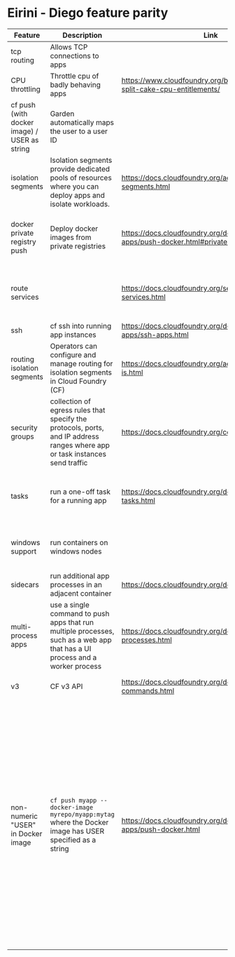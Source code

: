 # Eirini - Diego feature parity

| Feature                                      | Description                                                                                                                  | Link                                                                             | CATs | Diego | Eirini | Notes                                                                                                     |
| -------------------------------------------- | ---------------------------------------------------------------------------------------------------------------------------- | -------------------------------------------------------------------------------- | :--: | :---: | :----: | --------------------------------------------------------------------------------------------------------- |
| tcp routing                                  | Allows TCP connections to apps                                                                                               |                                                                                  |  ✓   |   ✓   |   ✗    |                                                                                                           |
| CPU throttling                               | Throttle cpu of badly behaving apps                                                                                          | https://www.cloudfoundry.org/blog/better-way-split-cake-cpu-entitlements/        |  ✓   |   ✓   |   ✗    |                                                                                                           |
| cf push (with docker image) / USER as string | Garden automatically maps the user to a user ID                                                                              |                                                                                  |  ✗   |   ✓   |   ✗    |                                                                                                           |
| isolation segments                           | Isolation segments provide dedicated pools of resources where you can deploy apps and isolate workloads.                     | https://docs.cloudfoundry.org/adminguide/isolation-segments.html                 |  ✓   |   ✓   |   ✗    |                                                                                                           |
| docker private registry push                 | Deploy docker images from private registries                                                                                 | https://docs.cloudfoundry.org/devguide/deploy-apps/push-docker.html#private-repo |  ✓   |   ✓   |   ✓    | This is excluded in kubecf CATs, but should work once tasks are updated to latest eirini functionality    |
| route services                               |                                                                                                                              | https://docs.cloudfoundry.org/services/route-services.html                       |  ✓   |   ✓   |   ✗    | Does not work in kubecf but maybe that's a setup issue in kubecf (e.g. route_services_secret missing ?)   |
| ssh                                          | cf ssh into running app instances                                                                                            | https://docs.cloudfoundry.org/devguide/deploy-apps/ssh-apps.html                 |  ✓   |   ✓   |   ✗    | kubecf implements this with [eirinix hook](https://github.com/cloudfoundry-incubator/eirini-ssh)          |
| routing isolation segments                   | Operators can configure and manage routing for isolation segments in Cloud Foundry (CF)                                      | https://docs.cloudfoundry.org/adminguide/routing-is.html                         |  ✓   |   ✓   |   ✗    |                                                                                                           |
| security groups                              | collection of egress rules that specify the protocols, ports, and IP address ranges where app or task instances send traffic | https://docs.cloudfoundry.org/concepts/asg.html                                  |  ✓   |   ✓   |   ✗    | Does not work in kubecf, but we think it's not a responsibility of Eirini                                 |
| tasks                                        | run a one-off task for a running app                                                                                         | https://docs.cloudfoundry.org/devguide/using-tasks.html                          |  ✓   |   ✓   |   ?    | running tasks fail in kubecf v2.6.1, but we think that is because they are using an older Eirini (v1.8.0) |
| windows support                              | run containers on windows nodes                                                                                              |                                                                                  |  ✓   |   ✓   |   ✗    | This is not supported in the whole cf-4-k8s deployment, it's not just an Eirini feature                   |
| sidecars                                     | run additional app processes in an adjacent container                                                                        | https://docs.cloudfoundry.org/devguide/sidecars.html                             |  ✗   |   ✓   |   ✗    |                                                                                                           |
| multi-process apps                           | use a single command to push apps that run multiple processes, such as a web app that has a UI process and a worker process  | https://docs.cloudfoundry.org/devguide/multiple-processes.html                   |  ✗   |   ✓   |   ✗    |                                                                                                           |
| v3                                           | CF v3 API                                                                                                                    | https://docs.cloudfoundry.org/devguide/v3-commands.html                          |  ✓   |   ✓   |   ?    | We think this works but have no way of testing currently                                                  |
| non-numeric "USER" in Docker image | `cf push myapp --docker-image myrepo/myapp:mytag` where the Docker image has USER specified as a string | https://docs.cloudfoundry.org/devguide/deploy-apps/push-docker.html |  ✗  |   ✓   |   ✗   | Kubernetes doesn't support User namespaces (while Docker and Garden do). This means, whatever UID you have in your container is gonna match the user of the same UID on the host. For that reason, Eirini enforces RunAsNonRoot which means, Kubernetes will reject any image that either doesn't specify a USER (since root is the default), or specifies a user as a string (since Kubernetes can't check whether that user is root or not). The workaround is to specify the USER using the numeric UID in the Dockerfile. |
